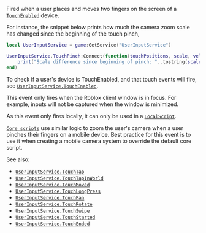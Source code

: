 Fired when a user places and moves two fingers on the screen of a
[`TouchEnabled`](https://create.roblox.com/docs/reference/engine/classes/UserInputService#TouchEnabled) device.

For instance, the snippet below prints how much the camera zoom scale has
changed since the beginning of the touch pinch,
```lua
local UserInputService = game:GetService("UserInputService")

UserInputService.TouchPinch:Connect(function(touchPositions, scale, velocity, state, gameProcessedEvent)
	print("Scale difference since beginning of pinch: "..tostring(scale))
end)
```

To check if a user's device is TouchEnabled, and that touch events will
fire, see [`UserInputService.TouchEnabled`](https://create.roblox.com/docs/reference/engine/classes/UserInputService#TouchEnabled).

This event only fires when the Roblox client window is in focus. For
example, inputs will not be captured when the window is minimized.

As this event only fires locally, it can only be used in a
[`LocalScript`](https://create.roblox.com/docs/reference/engine/classes/LocalScript).

[`Core scripts`](https://create.roblox.com/docs/reference/engine/classes/CoreScript) use similar logic to zoom the user's
camera when a user pinches their fingers on a mobile device. Best practice
for this event is to use it when creating a mobile camera system to
override the default core script.

See also:

- [`UserInputService.TouchTap`](https://create.roblox.com/docs/reference/engine/classes/UserInputService#TouchTap)
- [`UserInputService.TouchTapInWorld`](https://create.roblox.com/docs/reference/engine/classes/UserInputService#TouchTapInWorld)
- [`UserInputService.TouchMoved`](https://create.roblox.com/docs/reference/engine/classes/UserInputService#TouchMoved)
- [`UserInputService.TouchLongPress`](https://create.roblox.com/docs/reference/engine/classes/UserInputService#TouchLongPress)
- [`UserInputService.TouchPan`](https://create.roblox.com/docs/reference/engine/classes/UserInputService#TouchPan)
- [`UserInputService.TouchRotate`](https://create.roblox.com/docs/reference/engine/classes/UserInputService#TouchRotate)
- [`UserInputService.TouchSwipe`](https://create.roblox.com/docs/reference/engine/classes/UserInputService#TouchSwipe)
- [`UserInputService.TouchStarted`](https://create.roblox.com/docs/reference/engine/classes/UserInputService#TouchStarted)
- [`UserInputService.TouchEnded`](https://create.roblox.com/docs/reference/engine/classes/UserInputService#TouchEnded)